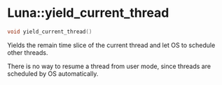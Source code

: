 # Luna::yield_current_thread

```c++
void yield_current_thread()
```

Yields the remain time slice of the current thread and let OS to schedule other threads. 

There is no way to resume a thread from user mode, since threads are scheduled by OS automatically. 

